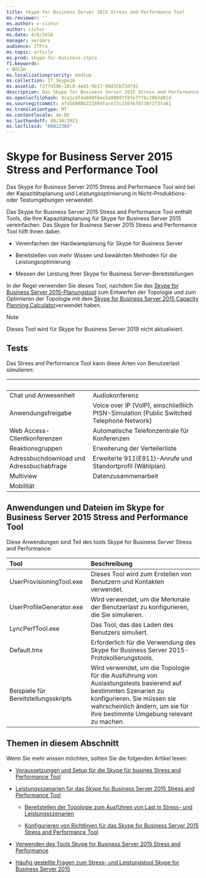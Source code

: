 ```yaml
---
title: Skype for Business Server 2015 Stress and Performance Tool
ms.reviewer: ''
ms.author: v-cichur
author: cichur
ms.date: 4/6/2016
manager: serdars
audience: ITPro
ms.topic: article
ms.prod: skype-for-business-itpro
f1.keywords:
- NOCSH
ms.localizationpriority: medium
ms.collection: IT_Skype16
ms.assetid: f2f7d19b-18c8-4a41-9b17-80d35b73d742
description: Das Skype for Business Server 2015 Stress and Performance Tool wird bei der Kapazitätsplanung und Leistungsoptimierung in Nicht-Produktions- oder Testumgebungen verwendet.
ms.openlocfilehash: 0ce2c4f4a608f6ecba980d7f8fe77fbc2863d81d
ms.sourcegitcommit: efd56988b22189dface73c156f6f8738f273fa61
ms.translationtype: MT
ms.contentlocale: de-DE
ms.lasthandoff: 09/30/2021
ms.locfileid: "60012369"
---
```

# <a name="skype-for-business-server-2015-stress-and-performance-tool"></a>Skype for Business Server 2015 Stress and Performance Tool
 
Das Skype for Business Server 2015 Stress and Performance Tool wird bei der Kapazitätsplanung und Leistungsoptimierung in Nicht-Produktions- oder Testumgebungen verwendet.
  
Das Skype for Business Server 2015 Stress and Performance Tool enthält Tools, die Ihre Kapazitätsplanung für Skype for Business Server 2015 vereinfachen. Das Skype for Business Server 2015 Stress and Performance Tool hilft Ihnen dabei:
  
- Vereinfachen der Hardwareplanung für Skype for Business Server
    
- Bereitstellen von mehr Wissen und bewährten Methoden für die Leistungsoptimierung
    
- Messen der Leistung Ihrer Skype for Business Server-Bereitstellungen
    
In der Regel verwenden Sie dieses Tool, nachdem Sie das [Skype for Business Server 2015-Planungstool](../../management-tools/planning-tool/planning-tool.md) zum Entwerfen der Topologie und zum Optimieren der Topologie mit dem [Skype for Business Server 2015 Capacity Planning Calculator](../../management-tools/capacity-planning-calculator.md)verwendet haben. 

> [!NOTE]
> Dieses Tool wird für Skype for Business Server 2019 nicht aktualisiert.
  
## <a name="tests"></a>Tests

Das Stress and Performance Tool kann diese Arten von Benutzerlast simulieren:
  
|&nbsp;|&nbsp;|
|:-----|:-----|
|Chat und Anwesenheit   |Audiokonferenz   |
|Anwendungsfreigabe   |Voice over IP (VoIP), einschließlich PtSN-Simulation (Public Switched Telephone Network)   |
|Web Access-Clientkonferenzen   |Automatische Telefonzentrale für Konferenzen   |
|Reaktionsgruppen   |Erweiterung der Verteilerliste   |
|Adressbuchdownload und Adressbuchabfrage   |Erweiterte 911(E911)-Anrufe und Standortprofil (Wählplan)   |
|Multiview   |Datenzusammenarbeit   |
|Mobilität   ||
   
## <a name="applications-and-files-included-with-the-skype-for-business-server-2015-stress-and-performance-tool"></a>Anwendungen und Dateien im Skype for Business Server 2015 Stress and Performance Tool

Diese Anwendungen sind Teil des tools Skype for Business Server Stress and Performance:
  
|Tool|Beschreibung|
|:-----|:-----|
|UserProvisioningTool.exe   |Dieses Tool wird zum Erstellen von Benutzern und Kontakten verwendet.   |
|UserProfileGenerator.exe   |Wird verwendet, um die Merkmale der Benutzerlast zu konfigurieren, die Sie simulieren.   |
|LyncPerfTool.exe   |Das Tool, das das Laden des Benutzers simuliert.   |
|Default.tmx   |Erforderlich für die Verwendung des Skype for Business Server 2015-Protokollierungstools.   |
|Beispiele für Bereitstellungsskripts   |Wird verwendet, um die Topologie für die Ausführung von Auslastungstests basierend auf bestimmten Szenarien zu konfigurieren. Sie müssen sie wahrscheinlich ändern, um sie für Ihre bestimmte Umgebung relevant zu machen.   |
   
## <a name="topics-in-this-section"></a>Themen in diesem Abschnitt

Wenn Sie mehr wissen möchten, sollten Sie die folgenden Artikel lesen:
  
- [Voraussetzungen und Setup für die Skype für busines Stress and Performance Tool](prerequisites-and-setup.md)
    
- [Leistungsszenarien für das Skype for Business Server 2015 Stress and Performance Tool](scenarios.md)
    
  - [Bereitstellen der Topologie zum Ausführen von Last in Stress- und Leistungsszenarien](provisioning-the-topology-to-run-load.md)
    
  - [Konfigurieren von Richtlinien für das Skype for Business Server 2015 Stress and Performance Tool](configuring-policies.md)
    
- [Verwenden des Tools Skype for Business Server 2015 Stress and Performance](using-the-tool.md)
    
- [Häufig gestellte Fragen zum Stress- und Leistungstool Skype for Business Server 2015](faq.md)
    

